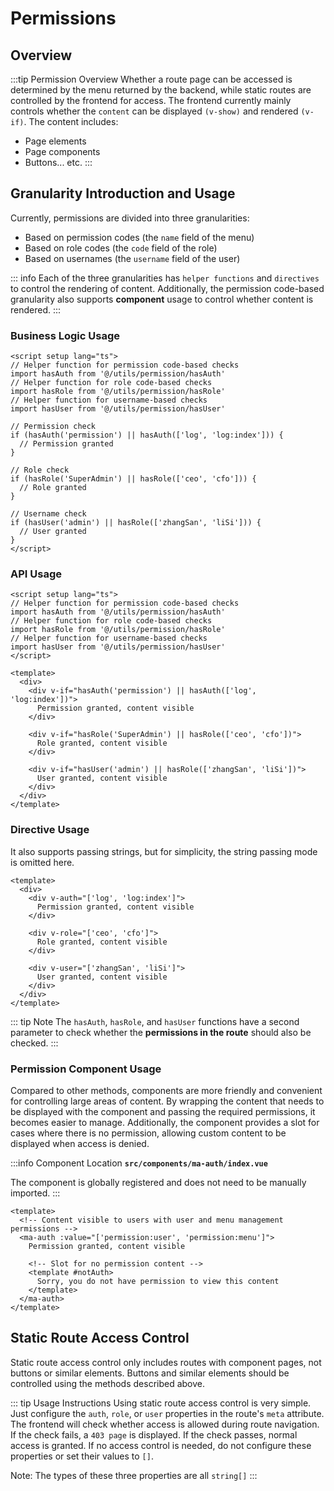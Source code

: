# Permissions

## Overview
:::tip Permission Overview
Whether a route page can be accessed is determined by the menu returned by the backend, while static routes are controlled by the frontend for access. The frontend currently mainly controls whether the `content` can be displayed `(v-show)` and rendered `(v-if)`. The content includes:
- Page elements
- Page components
- Buttons... etc.
:::

## Granularity Introduction and Usage

Currently, permissions are divided into three granularities:
- Based on permission codes (the `name` field of the menu)
- Based on role codes (the `code` field of the role)
- Based on usernames (the `username` field of the user)

::: info
Each of the three granularities has `helper functions` and `directives` to control the rendering of content. Additionally, the permission code-based granularity also supports **component** usage to control whether content is rendered.
:::

### Business Logic Usage
```vue
<script setup lang="ts">
// Helper function for permission code-based checks
import hasAuth from '@/utils/permission/hasAuth'
// Helper function for role code-based checks
import hasRole from '@/utils/permission/hasRole'
// Helper function for username-based checks
import hasUser from '@/utils/permission/hasUser'
  
// Permission check
if (hasAuth('permission') || hasAuth(['log', 'log:index'])) {
  // Permission granted
}

// Role check
if (hasRole('SuperAdmin') || hasRole(['ceo', 'cfo'])) {
  // Role granted
}

// Username check
if (hasUser('admin') || hasRole(['zhangSan', 'liSi'])) {
  // User granted
}
</script>
```

### API Usage
```vue
<script setup lang="ts">
// Helper function for permission code-based checks
import hasAuth from '@/utils/permission/hasAuth'
// Helper function for role code-based checks
import hasRole from '@/utils/permission/hasRole'
// Helper function for username-based checks
import hasUser from '@/utils/permission/hasUser'
</script>

<template>
  <div>
    <div v-if="hasAuth('permission') || hasAuth(['log', 'log:index'])">
      Permission granted, content visible
    </div>
    
    <div v-if="hasRole('SuperAdmin') || hasRole(['ceo', 'cfo'])">
      Role granted, content visible
    </div>

    <div v-if="hasUser('admin') || hasRole(['zhangSan', 'liSi'])">
      User granted, content visible
    </div>
  </div>
</template>
```

### Directive Usage

It also supports passing strings, but for simplicity, the string passing mode is omitted here.

```vue
<template>
  <div>
    <div v-auth="['log', 'log:index']">
      Permission granted, content visible
    </div>
    
    <div v-role="['ceo', 'cfo']">
      Role granted, content visible
    </div>

    <div v-user="['zhangSan', 'liSi']">
      User granted, content visible
    </div>
  </div>
</template>
```
::: tip Note
The `hasAuth`, `hasRole`, and `hasUser` functions have a second parameter to check whether the **permissions in the route** should also be checked.
:::

### Permission Component Usage

Compared to other methods, components are more friendly and convenient for controlling large areas of content. By wrapping the content that needs to be displayed with the component and passing the required permissions, it becomes easier to manage.
Additionally, the component provides a slot for cases where there is no permission, allowing custom content to be displayed when access is denied.

:::info Component Location
**`src/components/ma-auth/index.vue`**

The component is globally registered and does not need to be manually imported.
:::

```vue
<template>
  <!-- Content visible to users with user and menu management permissions -->
  <ma-auth :value="['permission:user', 'permission:menu']">
    Permission granted, content visible
    
    <!-- Slot for no permission content -->
    <template #notAuth>
      Sorry, you do not have permission to view this content
    </template>
  </ma-auth>
</template>
```

## Static Route Access Control

Static route access control only includes routes with component pages, not buttons or similar elements. Buttons and similar elements should be controlled using the methods described above.

::: tip Usage Instructions
Using static route access control is very simple. Just configure the `auth`, `role`, or `user` properties in the route's `meta` attribute. The frontend will check whether access is allowed during route navigation.
If the check fails, a `403 page` is displayed. If the check passes, normal access is granted. If no access control is needed, do not configure these properties or set their values to `[]`.

Note: The types of these three properties are all `string[]`
:::